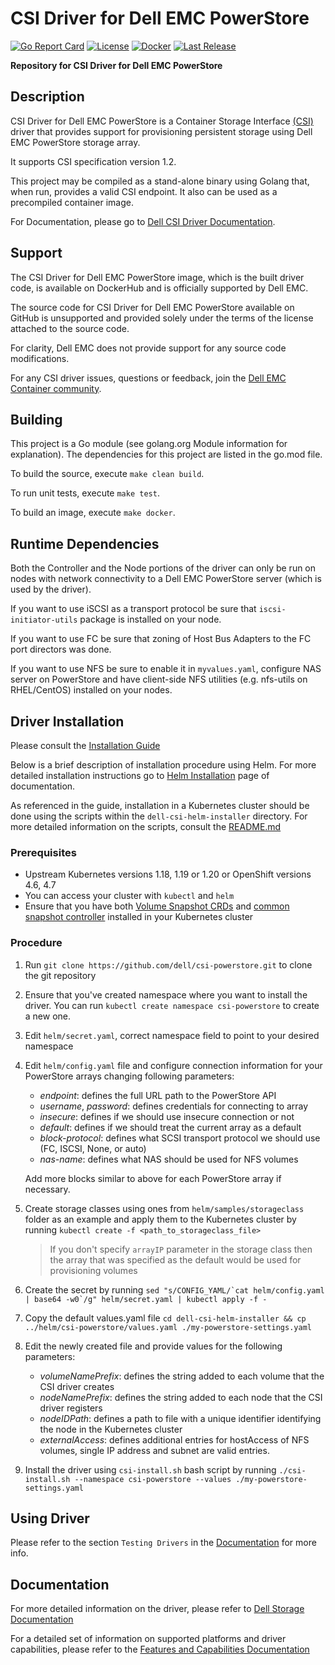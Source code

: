 # CSI Driver for Dell EMC PowerStore

[![Go Report Card](https://goreportcard.com/badge/github.com/dell/csi-powerstore?style=flat-square)](https://goreportcard.com/report/github.com/dell/csi-powerstore)
[![License](https://img.shields.io/github/license/dell/csi-powerstore?style=flat-square&color=blue&label=License)](https://github.com/dell/csi-powerstore/blob/master/LICENSE)
[![Docker](https://img.shields.io/docker/pulls/dellemc/csi-powerstore.svg?logo=docker&style=flat-square&label=Pulls)](https://hub.docker.com/r/dellemc/csi-powerstore)
[![Last Release](https://img.shields.io/github/v/release/dell/csi-powerstore?label=Latest&style=flat-square&logo=go)](https://github.com/dell/csi-powerstore/releases)

**Repository for CSI Driver for Dell EMC PowerStore**

## Description
CSI Driver for Dell EMC PowerStore is a Container Storage Interface [(CSI)](https://github.com/container-storage-interface/spec) driver that provides support for provisioning persistent storage using Dell EMC PowerStore storage array.

It supports CSI specification version 1.2.

This project may be compiled as a stand-alone binary using Golang that, when run, provides a valid CSI endpoint.
It also can be used as a precompiled container image.

For Documentation, please go to [Dell CSI Driver Documentation](https://dell.github.io/storage-plugin-docs).

## Support
The CSI Driver for Dell EMC PowerStore image, which is the built driver code, is available on DockerHub and is officially supported by Dell EMC.

The source code for CSI Driver for Dell EMC PowerStore available on GitHub is unsupported and provided solely under the terms of the license attached to the source code. 

For clarity, Dell EMC does not provide support for any source code modifications.

For any CSI driver issues, questions or feedback, join the [Dell EMC Container community](https://www.dell.com/community/Containers/bd-p/Containers).

## Building
This project is a Go module (see golang.org Module information for explanation).
The dependencies for this project are listed in the go.mod file.

To build the source, execute `make clean build`.

To run unit tests, execute `make test`.

To build an image, execute `make docker`.

## Runtime Dependencies

Both the Controller and the Node portions of the driver can only be run on nodes with network connectivity to a Dell EMC PowerStore server (which is used by the driver). 

If you want to use iSCSI as a transport protocol be sure that `iscsi-initiator-utils` package is installed on your node. 

If you want to use FC be sure that zoning of Host Bus Adapters to the FC port directors was done. 

If you want to use NFS be sure to enable it in `myvalues.yaml`, configure NAS server on PowerStore and have client-side NFS utilities (e.g. nfs-utils on RHEL/CentOS) installed on your nodes.

## Driver Installation
Please consult the [Installation Guide](https://dell.github.io/storage-plugin-docs/docs/installation/)

Below is a brief description of installation procedure using Helm. For more detailed installation instructions go to [Helm Installation](https://dell.github.io/storage-plugin-docs/docs/installation/helm/powerstore/) page of documentation. 

As referenced in the guide, installation in a Kubernetes cluster should be done using the scripts within the `dell-csi-helm-installer` directory. For more detailed information on the scripts, consult the [README.md](dell-csi-helm-installer/README.md)

### Prerequisites
- Upstream Kubernetes versions 1.18, 1.19 or 1.20 or OpenShift versions 4.6, 4.7
- You can access your cluster with `kubectl` and `helm`
- Ensure that you have both [Volume Snapshot CRDs](https://github.com/kubernetes-csi/external-snapshotter/tree/v4.0.0/client/config/crd)
 and [common snapshot controller](https://github.com/kubernetes-csi/external-snapshotter/tree/v4.0.0/deploy/kubernetes/snapshot-controller) installed in your Kubernetes cluster

### Procedure
1. Run `git clone https://github.com/dell/csi-powerstore.git` to clone the git repository
2. Ensure that you've created namespace where you want to install the driver. You can run `kubectl create namespace csi-powerstore` to create a new one. 
3. Edit `helm/secret.yaml`, correct namespace field to point to your desired namespace
4. Edit `helm/config.yaml` file and configure connection information for your PowerStore arrays changing following parameters:
    - *endpoint*: defines the full URL path to the PowerStore API
    - *username*, *password*: defines credentials for connecting to array
    - *insecure*: defines if we should use insecure connection or not
    - *default*: defines if we should treat the current array as a default
    - *block-protocol*: defines what SCSI transport protocol we should use (FC, ISCSI, None, or auto)
    - *nas-name*: defines what NAS should be used for NFS volumes
    
    Add more blocks similar to above for each PowerStore array if necessary. 
5. Create storage classes using ones from `helm/samples/storageclass` folder as an example and apply them to the Kubernetes cluster by running `kubectl create -f <path_to_storageclass_file>`
    > If you don't specify `arrayIP` parameter in the storage class then the array that was specified as the default would be used for provisioning volumes
6. Create the secret by running ```sed "s/CONFIG_YAML/`cat helm/config.yaml | base64 -w0`/g" helm/secret.yaml | kubectl apply -f -```
7. Copy the default values.yaml file `cd dell-csi-helm-installer && cp ../helm/csi-powerstore/values.yaml ./my-powerstore-settings.yaml`
8. Edit the newly created file and provide values for the following parameters:
    - *volumeNamePrefix*: defines the string added to each volume that the CSI driver creates
    - *nodeNamePrefix*: defines the string added to each node that the CSI driver registers
    - *nodeIDPath*: defines a path to file with a unique identifier identifying the node in the Kubernetes cluster
    - *externalAccess*: defines additional entries for hostAccess of NFS volumes, single IP address and subnet are valid entries.
9. Install the driver using `csi-install.sh` bash script by running `./csi-install.sh --namespace csi-powerstore --values ./my-powerstore-settings.yaml` 

## Using Driver
Please refer to the section `Testing Drivers` in the [Documentation](https://dell.github.io/storage-plugin-docs/docs/installation/test/) for more info.

## Documentation
For more detailed information on the driver, please refer to [Dell Storage Documentation](https://dell.github.io/storage-plugin-docs/docs/) 

For a detailed set of information on supported platforms and driver capabilities, please refer to the [Features and Capabilities Documentation](https://dell.github.io/storage-plugin-docs/docs/dell-csi-driver/) 

